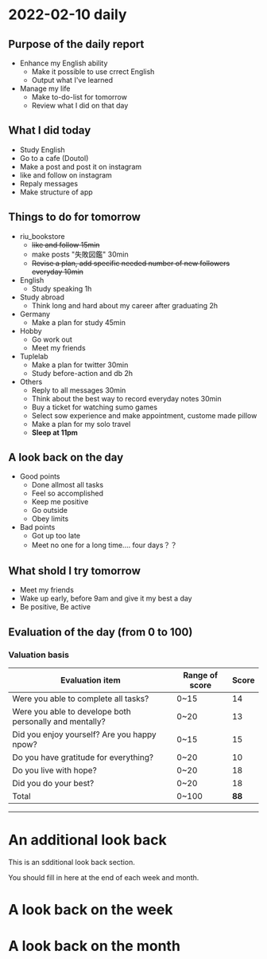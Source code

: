 # 2022-02-10 daily 

## Purpose of the daily report
- Enhance my English ability
  - Make it possible to use crrect English
  - Output what I've learned
- Manage my life
  - Make to-do-list for tomorrow
  - Review what I did on that day

## What I did today
- Study English
- Go to a cafe (Doutol)
- Make a post and post it on instagram
- like and follow on instagram
- Repaly messages
- Make structure of app
## Things to do for tomorrow
- riu_bookstore
  - ~~like and follow 15min~~
  - make posts "失敗図鑑" 30min
  - ~~Revise a plan, add specific needed number of new followers everyday 10min~~
- English
  - Study speaking 1h
- Study abroad
  - Think long and hard about my career after graduating 2h
- Germany
  - Make a plan for study 45min
- Hobby
  - Go work out
  - Meet my friends
- Tuplelab
  - Make a plan for twitter 30min
  - Study before-action and db 2h
- Others
  - Reply to all messages 30min
  - Think about the best way to record everyday notes 30min
  - Buy a ticket for watching sumo games
  - Select sow experience and make appointment, custome made pillow
  - Make a plan for my solo travel
  - **Sleep at 11pm**
## A look back on the day
- Good points
  - Done allmost all tasks
  - Feel so accomplished
  - Keep me positive
  - Go outside
  - Obey limits
- Bad points
  - Got up too late
  - Meet no one for a long time.... four days？？

## What shold I try tomorrow
- Meet my friends 
- Wake up early, before 9am and give it my best a day
- Be positive, Be active
## Evaluation of the day (from 0 to 100)
### Valuation basis
|Evaluation item|Range of score|Score|
|---------------|--------------|-----|
|Were you able to complete all tasks?|0~15|14|
|Were you able to develope both personally and mentally?|0~20|13|
|Did you enjoy yourself? Are you happy npow?|0~15|15|
|Do you have gratitude for everything?|0~20|10|
|Do you live with hope?|0~20|18|
|Did you do your best?|0~20|18|
|Total|0~100|**88**|

---
# An additional look back 
This is an sdditional look back section.

You should fill in here at the end of each week and month.

# A look back on the week

# A look back on the month
